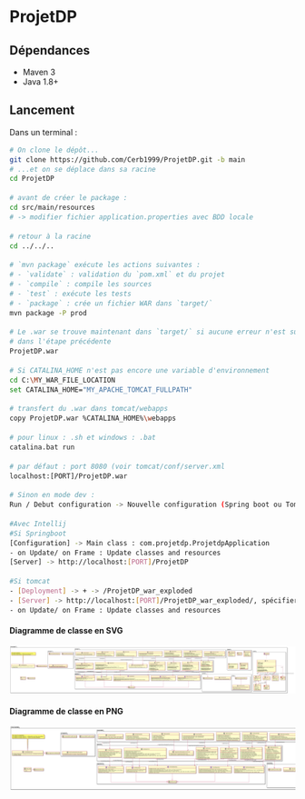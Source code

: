 # ProjetDP

## Dépendances
  - Maven 3
  - Java 1.8+

## Lancement

Dans un terminal :
```bash
# On clone le dépôt...
git clone https://github.com/Cerb1999/ProjetDP.git -b main
# ...et on se déplace dans sa racine
cd ProjetDP

# avant de créer le package : 
cd src/main/resources
# -> modifier fichier application.properties avec BDD locale

# retour à la racine
cd ../../..

# `mvn package` exécute les actions suivantes :
# - `validate` : validation du `pom.xml` et du projet
# - `compile` : compile les sources
# - `test` : exécute les tests
# - `package` : crée un fichier WAR dans `target/`
mvn package -P prod

# Le .war se trouve maintenant dans `target/` si aucune erreur n'est survenue
# dans l'étape précédente
ProjetDP.war

# Si CATALINA_HOME n'est pas encore une variable d'environnement
cd C:\MY_WAR_FILE_LOCATION
set CATALINA_HOME="MY_APACHE_TOMCAT_FULLPATH"

# transfert du .war dans tomcat/webapps
copy ProjetDP.war %CATALINA_HOME%\webapps

# pour linux : .sh et windows : .bat
catalina.bat run

# par défaut : port 8080 (voir tomcat/conf/server.xml
localhost:[PORT]/ProjetDP.war

# Sinon en mode dev : 
Run / Debut configuration -> Nouvelle configuration (Spring boot ou Tomcat)

#Avec Intellij
#Si Springboot
[Configuration] -> Main class : com.projetdp.ProjetdpApplication
- on Update/ on Frame : Update classes and resources
[Server] -> http://localhost:[PORT]/ProjetDP

#Si tomcat
- [Deployment] -> + -> /ProjetDP_war_exploded
- [Server] -> http://localhost:[PORT]/ProjetDP_war_exploded/, spécifier HTTP port
- on Update/ on Frame : Update classes and resources

```

#### Diagramme de classe en SVG
![diagramme de classe svg](./doc/UML_Diagram_SVG.svg)

#### Diagramme de classe en PNG
![diagramme de classe png](./doc/UML_Diagram_PNG.png)
